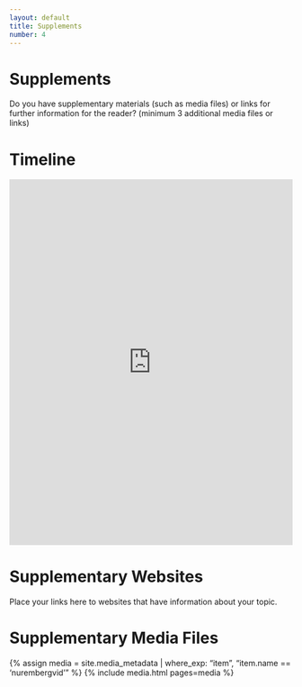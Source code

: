 ```yaml
---
layout: default
title: Supplements
number: 4
---
```


# Supplements

Do you have supplementary materials (such as media files) or links for further information for the reader? (minimum 3 additional media files or links)

# Timeline

<iframe class='timeline-iframe' src='https://cdn.knightlab.com/libs/timeline3/latest/embed/index.html?source=1eg1BfdQVPwX_zLjttUXqMwWOeXI6uM8saoYlE_vK_Iw&font=Default&lang=en&initial_zoom=2&height=650' width='100%' height='650' webkitallowfullscreen mozallowfullscreen allowfullscreen frameborder='0'></iframe>

# Supplementary Websites

Place your links here to websites that have information about your topic.

# Supplementary Media Files

{% assign media = site.media_metadata | where_exp: “item”, “item.name == ‘nurembergvid’” %} {% include media.html pages=media %}
